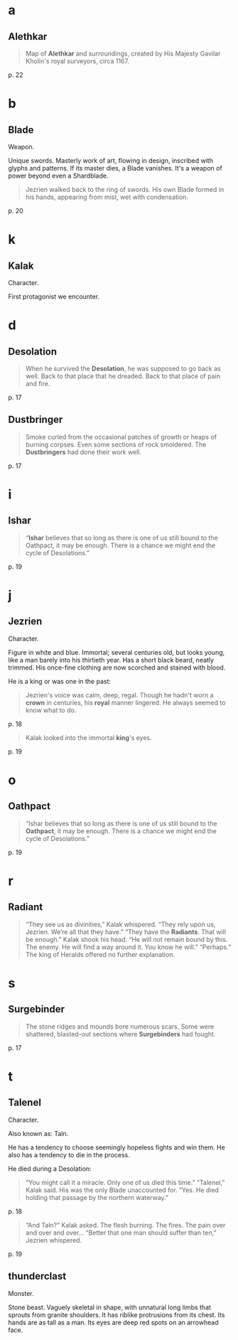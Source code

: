 # a
## Alethkar

   > Map of **Alethkar** and surroundings, created by His Majesty Gavilar
   > Kholin's royal surveyors, circa 1167.

p. 22

##
# b
## Blade

Weapon.

Unique swords.
Masterly work of art, flowing in design, inscribed with glyphs and patterns.
If its master dies, a Blade vanishes.
It's a weapon of power beyond even a Shardblade.

   > Jezrien walked back to the ring of swords.
   > His own Blade formed in his hands, appearing from mist, wet with condensation.

p. 20

##
# k
## Kalak

Character.

First protagonist we encounter.

##
# d
## Desolation

   > When he survived the **Desolation**, he was supposed to go back as well.
   > Back to that place that he dreaded.
   > Back to that place of pain and fire.

p. 17

## Dustbringer

   > Smoke curled from the occasional patches of growth or heaps of burning corpses.
   > Even some sections of rock smoldered.
   > The **Dustbringers** had done their work well.

p. 17

##
# i
## Ishar

   > “**Ishar** believes that so long as there is one of us still bound to the
   > Oathpact, it may be enough. There is a chance we might end the cycle of
   > Desolations.”

p. 19

##
# j
## Jezrien

Character.

Figure in white and blue.
Immortal; several centuries old, but looks young, like a man barely into his thirtieth year.
Has a short black beard, neatly trimmed.
His once-fine clothing are now scorched and stained with blood.

He is a king or was one in the past:
   > Jezrien's voice was calm, deep, regal.
   > Though he hadn't worn a **crown** in centuries, his **royal** manner lingered.
   > He always seemed to know what to do.

p. 18

   > Kalak looked into the immortal **king**'s eyes.

p. 19

##
# o
## Oathpact

   > “Ishar believes that so long as there is one of us still bound to the
   > **Oathpact**, it may be enough. There is a chance we might end the cycle of
   > Desolations.”

p. 19

##
# r
## Radiant

   > “They see us as divinities,” Kalak whispered.
   > “They rely upon us, Jezrien. We’re all that they have.”
   > “They have the **Radiants**. That will be enough.” Kalak shook his head.
   > “He will not remain bound by this. The enemy. He will find a way around it. You know he will.”
   > “Perhaps.” The king of Heralds offered no further explanation.

##
# s
## Surgebinder

   > The stone ridges and mounds bore numerous scars.
   > Some were shattered, blasted-out sections where **Surgebinders** had fought.

p. 17

##
# t
## Talenel

Character.

Also known as: Taln.

He has a tendency to choose seemingly hopeless fights and win them.
He also has a tendency to die in the process.

He died during a Desolation:
   > “You might call it a miracle. Only one of us died this time.”
   > “Talenel,” Kalak said. His was the only Blade unaccounted for.
   > “Yes. He died holding that passage by the northern waterway.”

p. 18

   > “And Taln?” Kalak asked.
   > The flesh burning. The fires. The pain over and over and over…
   > “Better that one man should suffer than ten,” Jezrien whispered.

p. 19

## thunderclast

Monster.

Stone beast.
Vaguely skeletal in  shape, with unnatural long limbs that  sprouts from granite
shoulders.
It has riblike protrusions from its chest.
Its hands are as tall as a man.
Its eyes are deep red spots on an arrowhead face.
